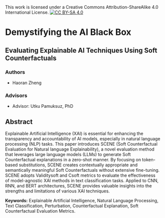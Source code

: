 This work is licensed under a Creative Commons Attribution-ShareAlike 4.0 International License. 
[![CC BY-SA 4.0](https://licensebuttons.net/l/by-sa/4.0/88x31.png)](http://creativecommons.org/licenses/by-sa/4.0/)


# Demystifying the AI Black Box

## Evaluating Explainable AI Techniques Using Soft Counterfactuals


### Authors
- Haoran Zheng

### Advisors
- Advisor: Utku Pamuksuz, PhD



## Abstract
Explainable Artificial Intelligence (XAI) is essential for enhancing the transparency and accountability of AI models, especially in natural language processing (NLP) tasks. This paper introduces SCENE (Soft Counterfactual Evaluation for Natural language Explainability), a novel evaluation method that leverages large language models (LLMs) to generate Soft Counterfactual explanations in a zero-shot manner.  By focusing on token-based substitutions, SCENE creates contextually appropriate and semantically meaningful Soft Counterfactuals without extensive fine-tuning. SCENE adopts Validitysoft and Csoft metrics to evaluate the effectiveness of model-agnostic XAI methods in text classification tasks. Applied to CNN, RNN, and BERT architectures, SCENE provides valuable insights into the strengths and limitations of various XAI techniques.


**Keywords:** Explainable Artificial Intelligence, Natural Language Processing, Text Classification, Perturbation, Counterfactual Explanation, Soft Counterfactual Evaluation Metrics.





